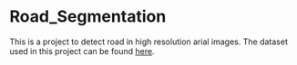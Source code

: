 # Road_Segmentation
This is a project to detect road in high resolution arial images. The dataset used in this project can be found [here](https://www.cs.toronto.edu/~vmnih/data/).
